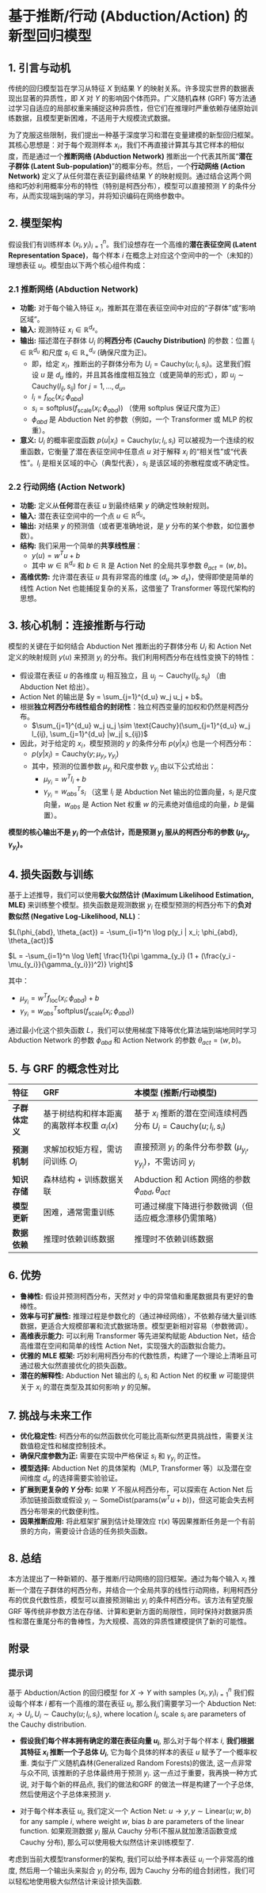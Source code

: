 
# 基于推断/行动 (Abduction/Action) 的新型回归模型





## 1. 引言与动机

传统的回归模型旨在学习从特征 $X$ 到结果 $Y$ 的映射关系。许多现实世界的数据表现出显著的异质性，即 $X$ 对 $Y$ 的影响因个体而异。广义随机森林 (GRF) 等方法通过学习自适应的局部权重来捕捉这种异质性，但它们在推理时严重依赖存储原始训练数据，且模型更新困难，不适用于大规模流式数据。

为了克服这些限制，我们提出一种基于深度学习和潜在变量建模的新型回归框架。其核心思想是：对于每个观测样本 $x_i$，我们不再直接计算其与其它样本的相似度，而是通过一个**推断网络 (Abduction Network)** 推断出一个代表其所属“**潜在子群体 (Latent Sub-population)**”的概率分布。然后，一个**行动网络 (Action Network)** 定义了从任何潜在表征到最终结果 $Y$ 的映射规则。通过结合这两个网络和巧妙利用概率分布的特性（特别是柯西分布），模型可以直接预测 $Y$ 的条件分布，从而实现端到端的学习，并将知识编码在网络参数中。

## 2. 模型架构

假设我们有训练样本 $(x_i, y_i)_{i=1}^n$。我们设想存在一个高维的**潜在表征空间 (Latent Representation Space)**，每个样本 $i$ 在概念上对应这个空间中的一个（未知的）理想表征 $u_i$。模型由以下两个核心组件构成：

### 2.1 推断网络 (Abduction Network)

*   **功能:** 对于每个输入特征 $x_i$，推断其在潜在表征空间中对应的“子群体”或“影响区域”。
*   **输入:** 观测特征 $x_i \in \mathbb{R}^{d_x}$。
*   **输出:** 描述潜在子群体 $U_i$ 的**柯西分布 (Cauchy Distribution)** 的参数：位置 $l_i \in \mathbb{R}^{d_u}$ 和尺度 $s_i \in \mathbb{R}^{d_u}_{+}$ (确保尺度为正)。
    *   即，给定 $x_i$，推断出的子群体分布为 $U_i = \text{Cauchy}(u; l_i, s_i)$。这里我们假设 $u$ 是 $d_u$ 维的，并且其各维度相互独立（或更简单的形式），即 $u_j \sim \text{Cauchy}(l_{ij}, s_{ij})$ for $j=1, ..., d_u$。
    *   $l_i = f_{\text{loc}}(x_i; \phi_{abd})$
    *   $s_i = \text{softplus}(f_{\text{scale}}(x_i; \phi_{abd}))$ （使用 softplus 保证尺度为正）
    *   $\phi_{abd}$ 是 Abduction Net 的参数（例如，一个 Transformer 或 MLP 的权重）。
*   **意义:** $U_i$ 的概率密度函数 $p(u|x_i) = \text{Cauchy}(u; l_i, s_i)$ 可以被视为一个连续的权重函数，它衡量了潜在表征空间中任意点 $u$ 对于解释 $x_i$ 的“相关性”或“代表性”。$l_i$ 是相关区域的中心（典型代表），$s_i$ 是该区域的弥散程度或不确定性。

### 2.2 行动网络 (Action Network)

*   **功能:** 定义从**任何**潜在表征 $u$ 到最终结果 $y$ 的确定性映射规则。
*   **输入:** 潜在表征空间中的一个点 $u \in \mathbb{R}^{d_u}$。
*   **输出:** 对结果 $y$ 的预测值（或者更准确地说，是 $y$ 分布的某个参数，如位置参数）。
*   **结构:** 我们采用一个简单的**共享线性层**：
    *   $y(u) = w^T u + b$
    *   其中 $w \in \mathbb{R}^{d_u}$ 和 $b \in \mathbb{R}$ 是 Action Net 的全局共享参数 $\theta_{act} = (w, b)$。
*   **高维优势:** 允许潜在表征 $u$ 具有非常高的维度 ($d_u \gg d_x$)，使得即使是简单的线性 Action Net 也能捕捉复杂的关系，这借鉴了 Transformer 等现代架构的思想。

## 3. 核心机制：连接推断与行动

模型的关键在于如何结合 Abduction Net 推断出的子群体分布 $U_i$ 和 Action Net 定义的映射规则 $y(u)$ 来预测 $y_i$ 的分布。我们利用柯西分布在线性变换下的特性：

*   假设潜在表征 $u$ 的各维度 $u_j$ 相互独立，且 $u_j \sim \text{Cauchy}(l_{ij}, s_{ij})$ （由 Abduction Net 给出）。
*   Action Net 的输出是 $y = \sum_{j=1}^{d_u} w_j u_j + b$。
*   根据**独立柯西分布线性组合的封闭性**：独立柯西变量的加权和仍然是柯西分布。
    *   $\sum_{j=1}^{d_u} w_j u_j \sim \text{Cauchy}(\sum_{j=1}^{d_u} w_j l_{ij}, \sum_{j=1}^{d_u} |w_j| s_{ij})$
*   因此，对于给定的 $x_i$，模型预测的 $y$ 的条件分布 $p(y | x_i)$ 也是一个柯西分布：
    *   $p(y | x_i) = \text{Cauchy}(y; \mu_{y_i}, \gamma_{y_i})$
    *   其中，预测的位置参数 $\mu_{y_i}$ 和尺度参数 $\gamma_{y_i}$ 由以下公式给出：
        *   $\mu_{y_i} = w^T l_i + b$
        *   $\gamma_{y_i} = w_{abs}^T s_i$
        （这里 $l_i$ 是 Abduction Net 输出的位置向量，$s_i$ 是尺度向量，$w_{abs}$ 是 Action Net 权重 $w$ 的元素绝对值组成的向量，$b$ 是偏置）。

**模型的核心输出不是 $y_i$ 的一个点估计，而是预测 $y_i$ 服从的柯西分布的参数 $(\mu_{y_i}, \gamma_{y_i})$。**

## 4. 损失函数与训练

基于上述推导，我们可以使用**极大似然估计 (Maximum Likelihood Estimation, MLE)** 来训练整个模型。损失函数是观测数据 $y_i$ 在模型预测的柯西分布下的**负对数似然 (Negative Log-Likelihood, NLL)**：

$L(\phi_{abd}, \theta_{act}) = -\sum_{i=1}^n \log p(y_i | x_i; \phi_{abd}, \theta_{act})$

$L = -\sum_{i=1}^n \log \left[ \frac{1}{\pi \gamma_{y_i} (1 + (\frac{y_i - \mu_{y_i}}{\gamma_{y_i}})^2)} \right]$

其中：
*   $\mu_{y_i} = w^T f_{\text{loc}}(x_i; \phi_{abd}) + b$
*   $\gamma_{y_i} = w_{abs}^T \text{softplus}(f_{\text{scale}}(x_i; \phi_{abd}))$

通过最小化这个损失函数 $L$，我们可以使用梯度下降等优化算法端到端地同时学习 Abduction Network 的参数 $\phi_{abd}$ 和 Action Network 的参数 $\theta_{act} = (w, b)$。

## 5. 与 GRF 的概念性对比

| 特征         | GRF                                     | 本模型 (推断/行动模型)                                   |
| :----------- | :-------------------------------------- | :----------------------------------------------------- |
| **子群体定义** | 基于树结构和样本距离的离散样本权重 $\alpha_i(x)$ | 基于 $x_i$ 推断的潜在空间连续柯西分布 $U_i = \text{Cauchy}(u; l_i, s_i)$ |
| **预测机制**   | 求解加权矩方程，需访问训练 $O_i$         | 直接预测 $y_i$ 的条件分布参数 $(\mu_{y_i}, \gamma_{y_i})$，不需访问 $y_i$ |
| **知识存储**   | 森林结构 + 训练数据关联               | Abduction 和 Action 网络的参数 $\phi_{abd}, \theta_{act}$        |
| **模型更新**   | 困难，通常需重训练                      | 可通过梯度下降进行参数微调（但适应概念漂移仍需策略）         |
| **数据依赖**   | 推理时依赖训练数据                      | 推理时不依赖训练数据                                     |

## 6. 优势

*   **鲁棒性:** 假设并预测柯西分布，天然对 $y$ 中的异常值和重尾数据具有更好的鲁棒性。
*   **效率与可扩展性:** 推理过程是参数化的（通过神经网络），不依赖存储大量训练数据，更适合大规模部署和流式数据场景。模型更新相对容易（参数微调）。
*   **高维表示能力:** 可以利用 Transformer 等先进架构赋能 Abduction Net，结合高维潜在空间和简单的线性 Action Net，实现强大的函数拟合能力。
*   **优雅的 MLE 框架:** 巧妙利用柯西分布的代数性质，构建了一个理论上清晰且可通过极大似然直接优化的损失函数。
*   **潜在的解释性:** Abduction Net 输出的 $l_i, s_i$ 和 Action Net 的权重 $w$ 可能提供关于 $x_i$ 的潜在类型及其如何影响 $y$ 的见解。

## 7. 挑战与未来工作

*   **优化稳定性:** 柯西分布的似然函数优化可能比高斯似然更具挑战性，需要关注数值稳定性和梯度控制技术。
*   **确保尺度参数为正:** 需要在实现中严格保证 $s_i$ 和 $\gamma_{y_i}$ 的正性。
*   **模型选择:** Abduction Net 的具体架构（MLP, Transformer 等）以及潜在空间维度 $d_u$ 的选择需要实验验证。
*   **扩展到更复杂的 $Y$ 分布:** 如果 $Y$ 不服从柯西分布，可以探索在 Action Net 后添加链接函数或假设 $y_i \sim \text{SomeDist}(\text{params}(w^T u + b))$，但这可能会失去柯西分布带来的代数便利性。
*   **因果推断应用:** 将此框架扩展到估计处理效应 $τ(x)$ 等因果推断任务是一个有前景的方向，需要设计合适的任务损失函数。

## 8. 总结

本方法提出了一种新颖的、基于推断/行动网络的回归框架。通过为每个输入 $x_i$ 推断一个潜在子群体的柯西分布，并结合一个全局共享的线性行动网络，利用柯西分布的优良代数性质，模型可以直接预测输出 $y_i$ 的条件柯西分布。该方法有望克服 GRF 等传统非参数方法在存储、计算和更新方面的局限性，同时保持对数据异质性和潜在重尾分布的鲁棒性，为大规模、高效的异质性建模提供了新的可能性。




## 附录


### 提示词



基于 Abduction/Action 的回归模型 for $X \to Y$ with samples $(x_i, y_i)_{i=1}^n$
我们假设每个样本 $i$ 都有一个高维的潜在表征 $u_i$, 那么我们需要学习一个 Abduction Net: $x_i \to U_i, U_i \sim \text{Cauchy}(u; l_i, s_i)$, where location $l_i$, scale $s_i$ are parameters of the Cauchy distribution.


- **假设我们每个样本拥有确定的潜在表征向量 $u_i$**, 那么对于每个样本 $i$, **我们根据其特征 $x_i$ 推断一个子总体 $U_i$**, 它为每个具体的样本的表征 $u$ 赋予了一个概率权重. 类似于广义随机森林(Generalized Random Forests)的做法, 这一点非常与众不同, 该推断的子总体最终用于预测 $y_i$. 这一点过于重要，我再换一种方式说, 对于每个新的样品点, 我们的做法和GRF 的做法一样是构建了一个子总体, 然后使用这个子总体来预测 $y$. 

- 对于每个样本表征 $u_i$, 我们定义一个 Action Net: $u \to y, y \sim \text{Linear}(u; w, b)$ for any sample $i$, where weight $w$, bias $b$ are parameters of the linear function. 如果观测数据 $y_i$ 服从 Cauchy 分布(不服从就加激活函数变成 Cauchy 分布), 那么可以使用极大似然估计来训练模型了. 

考虑到当前大模型transformer的架构, 我们可以给予样本表征 $u_i$ 一个非常高的维度, 然后用一个输出头来拟合 $y_i$ 的分布, 因为 Cauchy 分布的组合封闭性，我们可以轻松地使用极大似然估计来设计损失函数. 